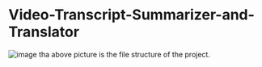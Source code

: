 ﻿# Video-Transcript-Summarizer-and-Translator
 ![image](https://github.com/Ershathunnisa/Video-Transcript-Summarizer-and-Translator/assets/135438434/12108356-74cc-4343-9f12-2b4a28d8308f)
tha above picture is the file structure of the project.

